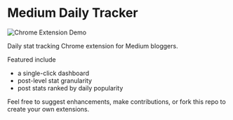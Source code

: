 # Medium Daily Tracker

![Chrome Extension Demo](demo.gif)

Daily stat tracking Chrome extension for Medium bloggers.

Featured include

- a single-click dashboard
- post-level stat granularity
- post stats ranked by daily popularity

Feel free to suggest enhancements, make contributions, or fork this repo to create your own extensions.
